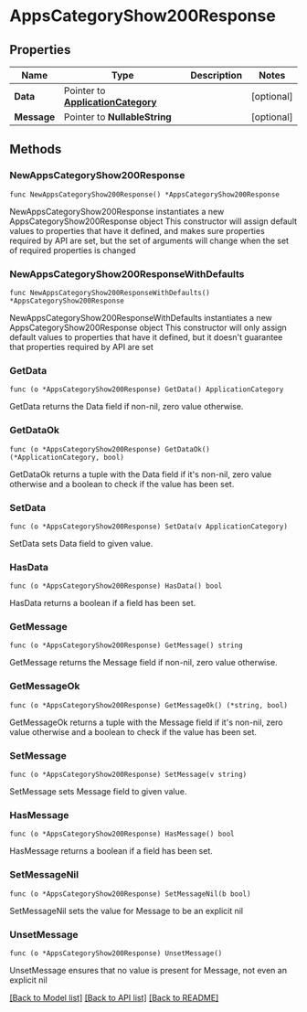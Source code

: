 # AppsCategoryShow200Response

## Properties

Name | Type | Description | Notes
------------ | ------------- | ------------- | -------------
**Data** | Pointer to [**ApplicationCategory**](ApplicationCategory.md) |  | [optional] 
**Message** | Pointer to **NullableString** |  | [optional] 

## Methods

### NewAppsCategoryShow200Response

`func NewAppsCategoryShow200Response() *AppsCategoryShow200Response`

NewAppsCategoryShow200Response instantiates a new AppsCategoryShow200Response object
This constructor will assign default values to properties that have it defined,
and makes sure properties required by API are set, but the set of arguments
will change when the set of required properties is changed

### NewAppsCategoryShow200ResponseWithDefaults

`func NewAppsCategoryShow200ResponseWithDefaults() *AppsCategoryShow200Response`

NewAppsCategoryShow200ResponseWithDefaults instantiates a new AppsCategoryShow200Response object
This constructor will only assign default values to properties that have it defined,
but it doesn't guarantee that properties required by API are set

### GetData

`func (o *AppsCategoryShow200Response) GetData() ApplicationCategory`

GetData returns the Data field if non-nil, zero value otherwise.

### GetDataOk

`func (o *AppsCategoryShow200Response) GetDataOk() (*ApplicationCategory, bool)`

GetDataOk returns a tuple with the Data field if it's non-nil, zero value otherwise
and a boolean to check if the value has been set.

### SetData

`func (o *AppsCategoryShow200Response) SetData(v ApplicationCategory)`

SetData sets Data field to given value.

### HasData

`func (o *AppsCategoryShow200Response) HasData() bool`

HasData returns a boolean if a field has been set.

### GetMessage

`func (o *AppsCategoryShow200Response) GetMessage() string`

GetMessage returns the Message field if non-nil, zero value otherwise.

### GetMessageOk

`func (o *AppsCategoryShow200Response) GetMessageOk() (*string, bool)`

GetMessageOk returns a tuple with the Message field if it's non-nil, zero value otherwise
and a boolean to check if the value has been set.

### SetMessage

`func (o *AppsCategoryShow200Response) SetMessage(v string)`

SetMessage sets Message field to given value.

### HasMessage

`func (o *AppsCategoryShow200Response) HasMessage() bool`

HasMessage returns a boolean if a field has been set.

### SetMessageNil

`func (o *AppsCategoryShow200Response) SetMessageNil(b bool)`

 SetMessageNil sets the value for Message to be an explicit nil

### UnsetMessage
`func (o *AppsCategoryShow200Response) UnsetMessage()`

UnsetMessage ensures that no value is present for Message, not even an explicit nil

[[Back to Model list]](HOW-TO.md#documentation-for-models) [[Back to API list]](HOW-TO.md#documentation-for-api-endpoints) [[Back to README]](HOW-TO.md)


